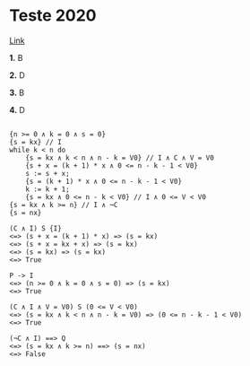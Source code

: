 # Teste 2020

[Link](https://drive.google.com/drive/folders/1I2taIMK2w7Suq1hx5VaM8BBManI4dYmk)

**1.** B

**2.** D

**3.** B

**4.** D

```

{n >= 0 ∧ k = 0 ∧ s = 0}
{s = kx} // I
while k < n do
    {s = kx ∧ k < n ∧ n - k = V0} // I ∧ C ∧ V = V0
    {s + x = (k + 1) * x ∧ 0 <= n - k - 1 < V0}
    s := s + x;
    {s = (k + 1) * x ∧ 0 <= n - k - 1 < V0}
    k := k + 1;
    {s = kx ∧ 0 <= n - k < V0} // I ∧ 0 <= V < V0
{s = kx ∧ k >= n} // I ∧ ¬C
{s = nx}

(C ∧ I) S {I}
<=> (s + x = (k + 1) * x) => (s = kx)
<=> (s + x = kx + x) => (s = kx)
<=> (s = kx) => (s = kx)
<=> True

P -> I
<=> (n >= 0 ∧ k = 0 ∧ s = 0) => (s = kx)
<=> True

(C ∧ I ∧ V = V0) S (0 <= V < V0)
<=> (s = kx ∧ k < n ∧ n - k = V0) => (0 <= n - k - 1 < V0)
<=> True

(¬C ∧ I) ==> Q
<=> (s = kx ∧ k >= n) ==> (s = nx)
<=> False
```
